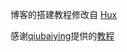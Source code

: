 博客的搭建教程修改自 [Hux](https://github.com/Huxpro/huxpro.github.io) 

感谢[qiubaiying](http://http://qiubaiying.github.io)提供的[教程](http://www.jianshu.com/p/e68fba58f75c)
